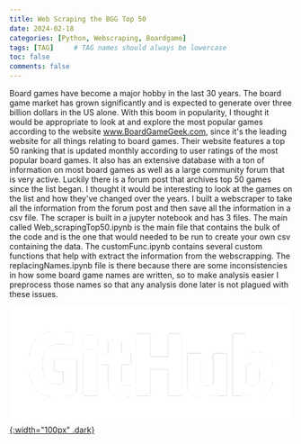 ```yaml
---
title: Web Scraping the BGG Top 50
date: 2024-02-18 
categories: [Python, Webscraping, Boardgame]
tags: [TAG]     # TAG names should always be lowercase
toc: false
comments: false
---
```





Board games have become a major hobby in the last 30 years. The board game market has grown 
significantly and is expected to generate over three billion dollars in the US alone. With this
boom in popularity, I thought it would be appropriate to look at and explore the most popular games
according to the website www.BoardGameGeek.com, since it's the leading website for all things relating
to board games. Their website features a top 50 ranking that is updated monthly according to user ratings
of the most popular board games. It also has an extensive database with a ton of information on most 
board games as well as a large community forum that is very active. Luckily there is a forum post that archives
top 50 games since the list began. I thought it would be interesting to look at the games on the list
and how they've changed over the years. I built a webscraper to take all the information from the forum
post and then save all the information in a csv file. The scraper is built in a jupyter notebook and has 3 files.
The main called Web_scrapingTop50.ipynb is the main file that contains the bulk of the code and is the one that
would needed to be run to create your own csv containing the data. The customFunc.ipynb contains several
custom functions that help with extract the information from the webscrapping. The replacingNames.ipynb 
file is there because there are some inconsistencies in how some board game names are written, so to make analysis
easier I preprocess those names so that any analysis done later is not plagued with these issues. 


[![githublink](img/GitHub_Logo_White.png){:width="100px" .dark}](https://github.com/Khrono5/WebScrapingBGGtop50)